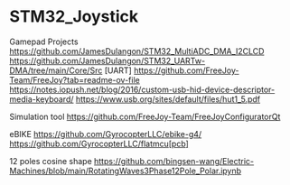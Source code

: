 # STM32_Joystick
Gamepad
Projects
https://github.com/JamesDulangon/STM32_MultiADC_DMA_I2CLCD
https://github.com/JamesDulangon/STM32_UARTw-DMA/tree/main/Core/Src [UART]
https://github.com/FreeJoy-Team/FreeJoy?tab=readme-ov-file
https://notes.iopush.net/blog/2016/custom-usb-hid-device-descriptor-media-keyboard/
https://www.usb.org/sites/default/files/hut1_5.pdf

Simulation tool
https://github.com/FreeJoy-Team/FreeJoyConfiguratorQt

eBIKE
https://github.com/GyrocopterLLC/ebike-g4/
https://github.com/GyrocopterLLC/flatmcu[pcb]

12 poles cosine shape
https://github.com/bingsen-wang/Electric-Machines/blob/main/RotatingWaves3Phase12Pole_Polar.ipynb
